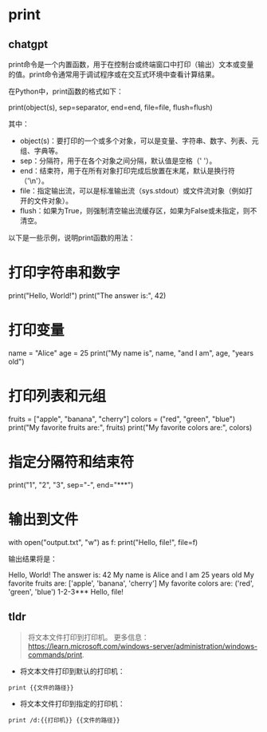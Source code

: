 # print 
## chatgpt 
print命令是一个内置函数，用于在控制台或终端窗口中打印（输出）文本或变量的值。print命令通常用于调试程序或在交互式环境中查看计算结果。

在Python中，print函数的格式如下：

print(object(s), sep=separator, end=end, file=file, flush=flush)

其中：

- object(s)：要打印的一个或多个对象，可以是变量、字符串、数字、列表、元组、字典等。
- sep：分隔符，用于在各个对象之间分隔，默认值是空格（' '）。
- end：结束符，用于在所有对象打印完成后放置在末尾，默认是换行符（'\n'）。
- file：指定输出流，可以是标准输出流（sys.stdout）或文件流对象（例如打开的文件对象）。
- flush：如果为True，则强制清空输出流缓存区，如果为False或未指定，则不清空。

以下是一些示例，说明print函数的用法：

# 打印字符串和数字
print("Hello, World!")
print("The answer is:", 42)

# 打印变量
name = "Alice"
age = 25
print("My name is", name, "and I am", age, "years old")

# 打印列表和元组
fruits = ["apple", "banana", "cherry"]
colors = ("red", "green", "blue")
print("My favorite fruits are:", fruits)
print("My favorite colors are:", colors)

# 指定分隔符和结束符
print("1", "2", "3", sep="-", end="***")

# 输出到文件
with open("output.txt", "w") as f:
    print("Hello, file!", file=f)

输出结果将是：

Hello, World!
The answer is: 42
My name is Alice and I am 25 years old
My favorite fruits are: ['apple', 'banana', 'cherry']
My favorite colors are: ('red', 'green', 'blue')
1-2-3***
Hello, file! 

## tldr 
 
> 将文本文件打印到打印机。
> 更多信息：<https://learn.microsoft.com/windows-server/administration/windows-commands/print>.

- 将文本文件打印到默认的打印机：

`print {{文件的路径}}`

- 将文本文件打印到指定的打印机：

`print /d:{{打印机}} {{文件的路径}}`
